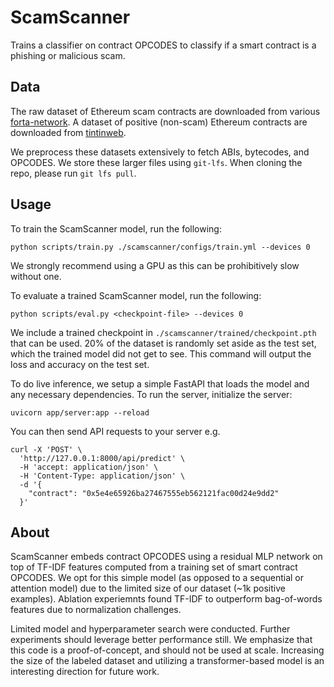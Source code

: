 # ScamScanner

Trains a classifier on contract OPCODES to classify if a smart contract is a phishing or malicious scam.

## Data

The raw dataset of Ethereum scam contracts are downloaded from various [forta-network](https://github.com/forta-network/labelled-datasets). A dataset of positive (non-scam) Ethereum contracts are downloaded from [tintinweb](https://github.com/tintinweb/smart-contract-sanctuary-ethereum). 

We preprocess these datasets extensively to fetch ABIs, bytecodes, and OPCODES. We store these larger files using `git-lfs`. When cloning the repo, please run `git lfs pull`.

## Usage

To train the ScamScanner model, run the following:
```
python scripts/train.py ./scamscanner/configs/train.yml --devices 0
```
We strongly recommend using a GPU as this can be prohibitively slow without one.

To evaluate a trained ScamScanner model, run the following:
```
python scripts/eval.py <checkpoint-file> --devices 0
```
We include a trained checkpoint in `./scamscanner/trained/checkpoint.pth` that can be used. 20\% of the dataset is randomly set aside as the test set, which the trained model did not get to see. This command will output the loss and accuracy on the test set.

To do live inference, we setup a simple FastAPI that loads the model and any necessary dependencies. To run the server, initialize the server:
```
uvicorn app/server:app --reload
```
You can then send API requests to your server e.g.
```
curl -X 'POST' \
  'http://127.0.0.1:8000/api/predict' \
  -H 'accept: application/json' \
  -H 'Content-Type: application/json' \
  -d '{
    "contract": "0x5e4e65926ba27467555eb562121fac00d24e9dd2"
  }'
```

## About

ScamScanner embeds contract OPCODES using a residual MLP network on top of TF-IDF features computed from a training set of smart contract OPCODES. We opt for this simple model (as opposed to a sequential or attention model) due to the limited size of our dataset (~1k positive examples). Ablation experiemnts found TF-IDF to outperform bag-of-words features due to normalization challenges.

Limited model and hyperparameter search were conducted. Further experiments should leverage better performance still. We emphasize that this code is a proof-of-concept, and should not be used at scale. Increasing the size of the labeled dataset and utilizing a transformer-based model is an interesting direction for future work.
